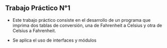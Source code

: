 ## Trabajo Práctico N°1 ##

- Este trabajo práctico consiste en el desarrollo de un programa que imprima dos tablas de conversión, una de
Fahrenheit a Celsius y otra de Celsius a Fahrenheit.

- Se aplica el uso de interfaces y módulos
